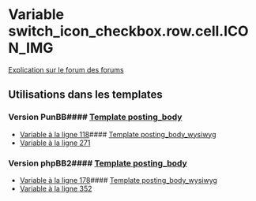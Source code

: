 # Variable switch_icon_checkbox.row.cell.ICON_IMG
[Explication sur le forum des forums](http://forum.forumactif.com/t294113-listing-des-variables#switch_icon_checkbox.row.cell.ICON_IMG)
## Utilisations dans les templates
### Version PunBB#### [Template posting_body](punbb/posting_body.md)
* [Variable à la ligne 118](../punbb/posting_body.tpl#L118)#### [Template posting_body_wysiwyg](punbb/posting_body_wysiwyg.md)
* [Variable à la ligne 271](../punbb/posting_body_wysiwyg.tpl#L271)
### Version phpBB2#### [Template posting_body](subsilver/posting_body.md)
* [Variable à la ligne 178](../subsilver/posting_body.tpl#L178)#### [Template posting_body_wysiwyg](subsilver/posting_body_wysiwyg.md)
* [Variable à la ligne 352](../subsilver/posting_body_wysiwyg.tpl#L352)